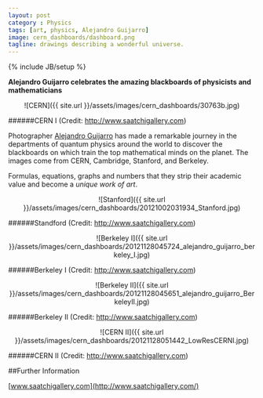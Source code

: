 ```yaml
---
layout: post
category : Physics
tags: [art, physics, Alejandro Guijarro]
image: cern_dashboards/dashboard.png
tagline: drawings describing a wonderful universe.
---
```

{% include JB/setup %}

**Alejandro Guijarro celebrates the amazing blackboards of physicists and mathematicians**

<!--more-->


<div style="text-align:center" markdown="1">
![CERN]({{ site.url }}/assets/images/cern_dashboards/30763b.jpg)
</div>

######CERN I (Credit: http://www.saatchigallery.com)


Photographer [Alejandro Guijarro](http://www.saatchigallery.com/artists/alejandro_guijarro.htm?section_name=new_order) has made a remarkable journey in the departments of quantum physics around the world to discover the blackboards on which train the top mathematical minds on the planet. The images come from CERN, Cambridge, Stanford, and Berkeley.

Formulas, equations, graphs and numbers that they strip their academic value and become a *unique work of art*.


<div style="text-align:center" markdown="1">
![Stanford]({{ site.url }}/assets/images/cern_dashboards/20121002031934_Stanford.jpg)
</div>

######Standford (Credit: http://www.saatchigallery.com)


<div style="text-align:center" markdown="1">
![Berkeley I]({{ site.url }}/assets/images/cern_dashboards/20121128045724_alejandro_guijarro_berkeley_I.jpg)
</div>

######Berkeley I (Credit: http://www.saatchigallery.com)

<div style="text-align:center" markdown="1">
![Berkeley II]({{ site.url }}/assets/images/cern_dashboards/20121128045651_alejandro_guijarro_BerkeleyII.jpg)
</div>

######Berkeley II (Credit: http://www.saatchigallery.com)

<div style="text-align:center" markdown="1">
![CERN II]({{ site.url }}/assets/images/cern_dashboards/20121128051442_LowResCERNI.jpg)
</div>

######CERN II (Credit: http://www.saatchigallery.com)

##Further Information

[www.saatchigallery.com](http://www.saatchigallery.com/)


